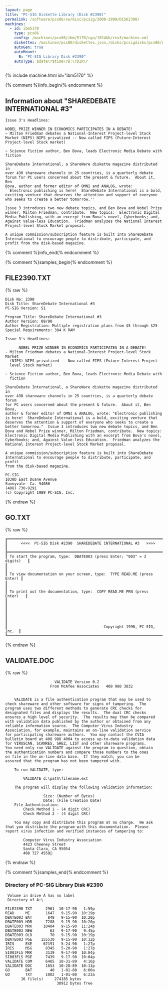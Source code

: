 ```yaml
---
layout: page
title: "PC-SIG Diskette Library (Disk #2390)"
permalink: /software/pcx86/sw/misc/pcsig/2000-2999/DISK2390/
machines:
  - id: ibm5170
    type: pcx86
    config: /machines/pcx86/ibm/5170/cga/1024kb/rev3/machine.xml
    diskettes: /machines/pcx86/diskettes.json,/disks/pcsigdisks/pcx86/diskettes.json
    autoGen: true
    autoMount:
      B: "PC-SIG Library Disk #2390"
    autoType: $date\r$time\rB:\rDIR\r
---
```


{% include machine.html id="ibm5170" %}

{% comment %}info_begin{% endcomment %}

## Information about "SHAREDEBATE INTERNATIONAL #3"

    Issue 3's Headlines:
    
    NOBEL PRIZE WINNER IN ECONOMICS PARTICIPATES IN A DEBATE!
    ~ Milton Friedman debates a National-Interest Project-level Stock
    Market (NIPS) NIPS privatized -- Now called FIPS (Future-Interest
    Project-level Stock market)
    
    ~ Science Fiction author, Ben Bova, leads Electronic Media Debate with
    fiction
    
    ShareDebate International, a ShareWare diskette magazine distributed in
    over 430 shareware channels in 25 countries, is a quarterly debate
    forum for PC users concerned about the present & future.  About it, Ben
    Bova, author and former editor of OMNI and ANALOG, wrote:
    ``Electronic publishing is here!  ShareDebate International is a bold,
    exciting venture that deserves the attention and support of everyone
    who seeks to create a better tomorrow.''
    
    Issue 3 introduces two new debate topics, and Ben Bova and Nobel Prize
    winner, Milton Friedman, contribute.  New topics:  Electronic Digital
    Media Publishing, with an excerpt from Bova's novel, Cyberbooks; and,
    Against Value-less Education.  Friedman analyzes the National Interest
    Project-level Stock Market proposal.
    
    A unique commission/subscription feature is built into ShareDebate
    International to encourage people to distribute, participate, and
    profit from the disk-based magazine.
{% comment %}info_end{% endcomment %}

{% comment %}samples_begin{% endcomment %}

## FILE2390.TXT

{% raw %}
```
Disk No: 2390                                                           
Disk Title: ShareDebate International #3                                
PC-SIG Version: S1                                                      
                                                                        
Program Title: ShareDebate International #3                             
Author Version: 09/90                                                   
Author Registration: Multiple registration plans from $5 through $25    
Special Requirements: 384 K RAM                                         
                                                                        
Issue 3's Headlines:                                                    
                                                                        
      NOBEL PRIZE WINNER IN ECONOMICS PARTICIPATES IN A DEBATE!         
~ Milton Friedman debates a National-Interest Project-level Stock Market
  (NIPS) NIPS privatized -- Now called FIPS (Future-Interest Project-   
  level Stock market)                                                   
                                                                        
~ Science Fiction author, Ben Bova, leads Electronic Media Debate with  
  fiction                                                               
                                                                        
ShareDebate International, a ShareWare diskette magazine distributed in 
over 430 shareware channels in 25 countries, is a quarterly debate forum
for PC users concerned about the present & future.  About it, Ben Bova, 
author & former editor of OMNI & ANALOG, wrote: "Electronic publishing  
is here!  ShareDebate International is a bold, exciting venture that    
deserves the attention & support of everyone who seeks to create a      
better tomorrow."  Issue 3 introduces two new debate topics, and Ben    
Bova and Nobel Prize winner, Milton Friedman, contribute.  New topics:  
Electronic Digital Media Publishing with an excerpt from Bova's novel,  
Cyberbooks; and, Against Value-less Education.  Friedman analyzes the   
National Interest Project-level Stock Market proposal.                  
                                                                        
A unique commission/subscription feature is built into ShareDebate      
International to encourage people to distribute, participate, and profit
from the disk-based magazine.                                           
                                                                        
PC-SIG                                                                  
1030D East Duane Avenue                                                 
Sunnyvale  Ca. 94086                                                    
(408) 730-9291                                                          
(c) Copyright 1989 PC-SIG, Inc.                                         
```
{% endraw %}

## GO.TXT

{% raw %}
```
╔═════════════════════════════════════════════════════════════════════════╗
║      <<<<  PC-SIG Disk #2390  SHAREDEBATE INTERNATIONAL #3   >>>>       ║
╠═════════════════════════════════════════════════════════════════════════╣
║ To start the program, type:  DBATE003 (press Enter; "003" = 3 digits)   ║
║                                                                         ║
║ To view documentation on your screen, type:  TYPE READ.ME (press Enter) ║
║                                                                         ║
║ To print out the documentation, type:  COPY READ.ME PRN (press Enter)   ║
║                                                                         ║
║                                                                         ║
║                                                                         ║
║                                           Copyright 1990, PC-SIG, Inc.  ║
╚═════════════════════════════════════════════════════════════════════════╝
```
{% endraw %}

## VALIDATE.DOC

{% raw %}
```
                      VALIDATE Version 0.2
					From McAfee Associates   408 988 3832


	VALIDATE is a file authentication program that may be used to
check shareware and other software for signs of tampering.  The
program uses two different methods to generate CRC checks for
designated files and displays the results.  The dual CRC checks
ensures a high level of security.  The results may then be compared
with validation data published by the author or obtained from any
reliable information source.  The Computer Virus Industry
Association, for example, maintains an on-line validation service
for participating shareware authors.  You may contact the CVIA
bulletin board at 408 988 4004 to access up-to-date validation data
for VIRUSCAN, SCANRES, SHEZ, LIST and other shareware programs. 
You need only run VALIDATE against the program in question, obtain
the authentication numbers and compare those numbers to the ones
on file in the on-line data base.  If they match, you can be
assured that the program has not been tampered with. 

	To run VALIDATE, type:

		VALIDATE d:\path\filename.ext

	The program will display the following validation information:

			     Size: (Number of Bytes)
			     Date: (File Creation Date)
	File Authentication:
		Check Method 1 - (4 digit CRC)
		Check Method 2 - (4 digit CRC)

	You may copy and distribute this program at no charge.  We ask
that you distribute the program with this documentation.  Please
report virus infection and verified instances of tampering to:

		Computer Virus Industry Association
		4423 Cheeney Street
		Santa Clara, CA 95054
		408 727 4559
```
{% endraw %}

{% comment %}samples_end{% endcomment %}

### Directory of PC-SIG Library Disk #2390

     Volume in drive A has no label
     Directory of A:\

    FILE2390 TXT      2961  10-17-90   1:59p
    READ     ME       1647   9-15-90  10:19p
    DBATE003 BAT       848   9-15-90  10:20p
    DBATE003 HDR      7288   9-15-90  10:20p
    DBATE003 MRK     10484   9-15-90  11:24p
    DBATE003 NEW        63   9-17-90   9:45p
    DBATE003 OLD        70   9-15-90  10:19p
    DBATE003 PGE    155530   9-15-90  10:12p
    IRIS     EXE     67191   5-24-90   1:27p
    IRIS     MSG      8345   5-20-90   1:27p
    SI003FLS MRK      3139   9-17-90  10:04p
    SI003FLS PGE      7439   9-17-90  10:04p
    VALIDATE COM      6485  10-31-89   4:16p
    VALIDATE DOC      1653  10-28-89  10:13p
    GO       BAT        40   1-01-80   6:00a
    GO       TXT      1002   1-01-80   6:23a
           16 file(s)     274185 bytes
                           38912 bytes free
